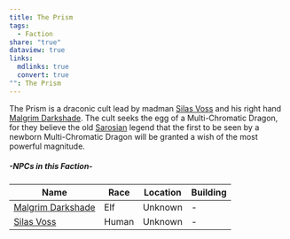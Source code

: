 ```yaml
---
title: The Prism
tags:
  - Faction
share: "true"
dataview: true
links:
  mdlinks: true
  convert: true
"": The Prism
---
```


The Prism is a draconic cult lead by madman [Silas Voss](./NPCs/Silas-Voss.md) and his right hand [Malgrim Darkshade](./NPCs/Malgrim-Darkshade.md). The cult seeks the egg of a Multi-Chromatic Dragon, for they believe the old [Sarosian](../../History-&%20Lore/A-Brief-Saros-History.md) legend that the first to be seen by a newborn Multi-Chromatic Dragon will be granted a wish of the most powerful magnitude. 

##### -NPCs in this Faction-
| Name                                                                        | Race  | Location | Building |
| --------------------------------------------------------------------------- | ----- | -------- | -------- |
| [Malgrim Darkshade](./NPCs/Malgrim-Darkshade.md) | Elf   | Unknown  | \-       |
| [Silas Voss](./NPCs/Silas-Voss.md)               | Human | Unknown  | \-       |
